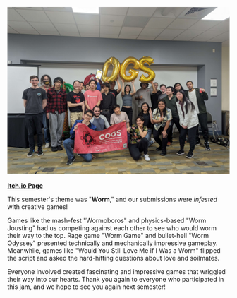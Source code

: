 <!--
	Title: 			Scarlet Game Jam Spring 2024
	Description:	Recounting how scarlet game jam went.
	Date:		    April 17, 2024
	Image:			assets/blog-page-articles/2024/assets/sgj-spring.png
	Authors: 		Alan Tong
	Tags:			SGJ, event, spring
-->

![Picture](assets/pictures-page-images/2024/1_spring/sgj-spring-photo.png)

**[Itch.io Page](https://itch.io/jam/scarlet-game-jam-spring-2024)**

This semester's theme was "**Worm**," and our submissions were _infested_ with creative games!

Games like the mash-fest "Wormoboros" and physics-based "Worm Jousting" had us competing against each other to see who would worm their way to the top. Rage game "Worm Game" and bullet-hell "Worm Odyssey" presented technically and mechanically impressive gameplay. Meanwhile, games like "Would You Still Love Me if I Was a Worm" flipped the script and asked the hard-hitting questions about love and soilmates.

Everyone involved created fascinating and impressive games that wriggled their way into our hearts. Thank you again to everyone who participated in this jam, and we hope to see you again next semester!
